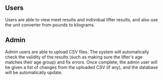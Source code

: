 ## Users
Users are able to view meet results and individual lifter results, and also use the unit converter from pounds to kilograms. 

## Admin
Admin users are able to upload CSV files. The system will automatically check the validity of the results (such as making sure the lifter's age matches their age group) and fix errors.
Once complete, the admin user will be given a list of changes from the uploaded CSV (if any), and the database will be automatically update.

